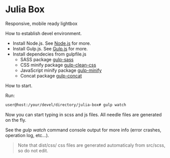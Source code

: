 Julia Box
=========
Responsive, mobile ready lightbox

How to establish devel environment.

- Install Node.js. See [Node.js](https://nodejs.org/en/) for more.
- Install Gulp.js. See [Gulp.js](http://gulpjs.com/) for more.
- Install dependecies from gulpfile.js
    - SASS package [gulp-sass](https://www.npmjs.com/package/gulp-sass)
    - CSS minify package [gulp-clean-css](https://www.npmjs.com/package/gulp-clean-css)
    - JavaScript minify package [gulp-minify](https://www.npmjs.com/package/gulp-minify)
    - Concat package [gulp-concat](https://www.npmjs.com/package/gulp-concat)

How to start.

Run:

```bash
user@host:/your/devel/directory/julia-box# gulp watch
```

Now you can start typing in scss and js files. All needle files are generated on the fly.

See the _gulp watch_ command console output for more info (error crashes, operation log, etc...).

> Note that dist/css/ css files are generated automaticaly from src/scss, so do not edit.
